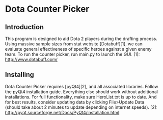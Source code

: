 Dota Counter Picker
===================
Introduction
-------------------
This program is designed to aid Dota 2 players during the drafting process. Using massive sample sizes from stat website [Dotabuff][1], we can evaluate general effectiveness of specific heroes against a given enemy team. To run the counter picker, run main.py to launch the GUI.
  [1]: http://www.dotabuff.com/

Installing
-------------------
Dota Counter Picker requires [pyQt4][2], and all associated libraries. Follow the pyQt4 installation guide. Everything else should work without additional installations. For full functionality, make sure HeroList.txt is up to date. And for best results, consider updating data by clicking File>Update Data (should take about 2 minutes to update depending on internet speeds).
  [2]: http://pyqt.sourceforge.net/Docs/PyQt4/installation.html
